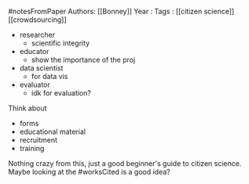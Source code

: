 #notesFromPaper
Authors: [[Bonney]]
Year   :
Tags   : [[citizen science]] [[crowdsourcing]]

 - researcher
   - scientific integrity
 - educator
   - show the importance of the proj
 - data scientist
   - for data vis
 - evaluator
   - idk for evaluation?

Think about

 - forms
 - educational material
 - recruitment
 - training

Nothing crazy from this, just a good beginner's guide to citizen science. Maybe looking at the #worksCited  is a good idea?
